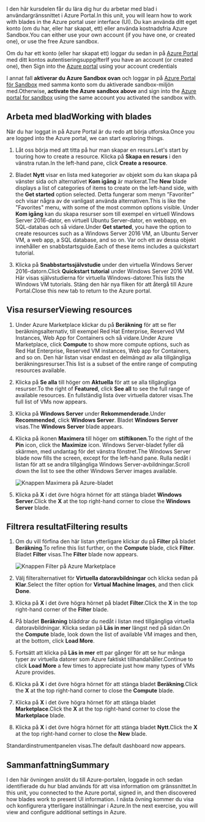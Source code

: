<span data-ttu-id="bb0bf-101">I den här kursdelen får du lära dig hur du arbetar med blad i användargränssnittet i Azure Portal.</span><span class="sxs-lookup"><span data-stu-id="bb0bf-101">In this unit, you will learn how to work with blades in the Azure portal user interface (UI).</span></span> <span data-ttu-id="bb0bf-102">Du kan använda ditt eget konto (om du har, eller har skapat, ett) eller använda kostnadsfria Azure Sandbox.</span><span class="sxs-lookup"><span data-stu-id="bb0bf-102">You can either use your own account (if you have one, or created one), or use the free Azure sandbox.</span></span>

<span data-ttu-id="bb0bf-103">Om du har ett konto (eller har skapat ett) loggar du sedan in på [Azure Portal](https://portal.azure.com?azure-portal=true) med ditt kontos autentiseringsuppgifter</span><span class="sxs-lookup"><span data-stu-id="bb0bf-103">If you have an account (or created one), then Sign into the [Azure portal](https://portal.azure.com?azure-portal=true) using your account credentials</span></span>

<span data-ttu-id="bb0bf-104">I annat fall **aktiverar du Azure Sandbox ovan** och loggar in på [Azure Portal för Sandbox](https://portal.azure.com/learn.docs.microsoft.com?azure-portal=true) med samma konto som du aktiverade sandbox-miljön med.</span><span class="sxs-lookup"><span data-stu-id="bb0bf-104">Otherwise, **activate the Azure sandbox above** and sign into the [Azure portal for sandbox](https://portal.azure.com/learn.docs.microsoft.com?azure-portal=true) using the same account you activated the sandbox with.</span></span>

## <a name="working-with-blades"></a><span data-ttu-id="bb0bf-105">Arbeta med blad</span><span class="sxs-lookup"><span data-stu-id="bb0bf-105">Working with blades</span></span>

<span data-ttu-id="bb0bf-106">När du har loggat in på Azure Portal är du redo att börja utforska.</span><span class="sxs-lookup"><span data-stu-id="bb0bf-106">Once you are logged into the Azure portal, we can start exploring things.</span></span>

1. <span data-ttu-id="bb0bf-107">Låt oss börja med att titta på hur man skapar en resurs.</span><span class="sxs-lookup"><span data-stu-id="bb0bf-107">Let's start by touring how to create a resource.</span></span> <span data-ttu-id="bb0bf-108">Klicka på **Skapa en resurs** i den vänstra rutan.</span><span class="sxs-lookup"><span data-stu-id="bb0bf-108">In the left-hand pane, click **Create a resource**.</span></span>

1. <span data-ttu-id="bb0bf-109">Bladet **Nytt** visar en lista med kategorier av objekt som du kan skapa på vänster sida och alternativet **Kom igång** är markerat.</span><span class="sxs-lookup"><span data-stu-id="bb0bf-109">The **New** blade displays a list of categories of items to create on the left-hand side, with the **Get started** option selected.</span></span> <span data-ttu-id="bb0bf-110">Detta fungerar som menyn ”Favoriter” och visar några av de vanligast använda alternativen.</span><span class="sxs-lookup"><span data-stu-id="bb0bf-110">This is like the "Favorites" menu, with some of the most common options visible.</span></span> <span data-ttu-id="bb0bf-111">Under **Kom igång** kan du skapa resurser som till exempel en virtuell Windows Server 2016-dator, en virtuell Ubuntu Server-dator, en webbapp, en SQL-databas och så vidare.</span><span class="sxs-lookup"><span data-stu-id="bb0bf-111">Under **Get started**, you have the option to create resources such as a Windows Server 2016 VM, an Ubuntu Server VM, a web app, a SQL database, and so on.</span></span> <span data-ttu-id="bb0bf-112">Var och ett av dessa objekt innehåller en snabbstartsguide.</span><span class="sxs-lookup"><span data-stu-id="bb0bf-112">Each of these items includes a quickstart tutorial.</span></span>

1. <span data-ttu-id="bb0bf-113">Klicka på **Snabbstartssjälvstudie** under den virtuella Windows Server 2016-datorn.</span><span class="sxs-lookup"><span data-stu-id="bb0bf-113">Click **Quickstart tutorial** under Windows Server 2016 VM.</span></span> <span data-ttu-id="bb0bf-114">Här visas självstudierna för virtuella Windows-datorer.</span><span class="sxs-lookup"><span data-stu-id="bb0bf-114">This lists the Windows VM tutorials.</span></span> <span data-ttu-id="bb0bf-115">Stäng den här nya fliken för att återgå till Azure Portal.</span><span class="sxs-lookup"><span data-stu-id="bb0bf-115">Close this new tab to return to the Azure portal.</span></span>

## <a name="viewing-resources"></a><span data-ttu-id="bb0bf-116">Visa resurser</span><span class="sxs-lookup"><span data-stu-id="bb0bf-116">Viewing resources</span></span>

1. <span data-ttu-id="bb0bf-117">Under Azure Marketplace klickar du på **Beräkning** för att se fler beräkningsalternativ, till exempel Red Hat Enterprise, Reserved VM Instances, Web App for Containers och så vidare.</span><span class="sxs-lookup"><span data-stu-id="bb0bf-117">Under Azure Marketplace, click **Compute** to show more compute options, such as Red Hat Enterprise, Reserved VM instances, Web app for Containers, and so on.</span></span> <span data-ttu-id="bb0bf-118">Den här listan visar endast en delmängd av alla tillgängliga beräkningsresurser.</span><span class="sxs-lookup"><span data-stu-id="bb0bf-118">This list is a subset of the entire range of computing resources available.</span></span>

2. <span data-ttu-id="bb0bf-119">Klicka på **Se alla** till höger om **Aktuella** för att se alla tillgängliga resurser.</span><span class="sxs-lookup"><span data-stu-id="bb0bf-119">To the right of **Featured**, click **See all** to see the full range of available resources.</span></span> <span data-ttu-id="bb0bf-120">En fullständig lista över virtuella datorer visas.</span><span class="sxs-lookup"><span data-stu-id="bb0bf-120">The full list of VMs now appears.</span></span>

3. <span data-ttu-id="bb0bf-121">Klicka på **Windows Server** under **Rekommenderade**.</span><span class="sxs-lookup"><span data-stu-id="bb0bf-121">Under **Recommended**, click **Windows Server**.</span></span> <span data-ttu-id="bb0bf-122">Bladet **Windows Server** visas.</span><span class="sxs-lookup"><span data-stu-id="bb0bf-122">The **Windows Server** blade appears.</span></span>

4. <span data-ttu-id="bb0bf-123">Klicka på ikonen **Maximera** till höger om **stiftikonen**.</span><span class="sxs-lookup"><span data-stu-id="bb0bf-123">To the right of the **Pin** icon, click the **Maximize** icon.</span></span> <span data-ttu-id="bb0bf-124">Windows Server-bladet fyller då skärmen, med undantag för det vänstra fönstret.</span><span class="sxs-lookup"><span data-stu-id="bb0bf-124">The Windows Server blade now fills the screen, except for the left-hand pane.</span></span> <span data-ttu-id="bb0bf-125">Rulla nedåt i listan för att se andra tillgängliga Windows Server-avbildningar.</span><span class="sxs-lookup"><span data-stu-id="bb0bf-125">Scroll down the list to see the other Windows Server images available.</span></span>

    ![Knappen Maximera på Azure-bladet](../media/6-maximize-button.png)

5. <span data-ttu-id="bb0bf-127">Klicka på **X** i det övre högra hörnet för att stänga bladet **Windows Server**.</span><span class="sxs-lookup"><span data-stu-id="bb0bf-127">Click the **X** at the top right-hand corner to close the **Windows Server** blade.</span></span>

## <a name="filtering-results"></a><span data-ttu-id="bb0bf-128">Filtrera resultat</span><span class="sxs-lookup"><span data-stu-id="bb0bf-128">Filtering results</span></span>

1. <span data-ttu-id="bb0bf-129">Om du vill förfina den här listan ytterligare klickar du på **Filter** på bladet **Beräkning**.</span><span class="sxs-lookup"><span data-stu-id="bb0bf-129">To refine this list further, on the **Compute** blade, click **Filter**.</span></span> <span data-ttu-id="bb0bf-130">Bladet **Filter** visas.</span><span class="sxs-lookup"><span data-stu-id="bb0bf-130">The **Filter** blade now appears.</span></span>

    ![Knappen Filter på Azure Marketplace](../media/6-filter.png)

2. <span data-ttu-id="bb0bf-132">Välj filteralternativet för **Virtuella datoravbildningar** och klicka sedan på **Klar**.</span><span class="sxs-lookup"><span data-stu-id="bb0bf-132">Select the filter option for **Virtual Machine Images**, and then click **Done**.</span></span>

3. <span data-ttu-id="bb0bf-133">Klicka på **X** i det övre högra hörnet på bladet **Filter**.</span><span class="sxs-lookup"><span data-stu-id="bb0bf-133">Click the **X** in the top right-hand corner of the **Filter** blade.</span></span>

1. <span data-ttu-id="bb0bf-134">På bladet **Beräkning** bläddrar du nedåt i listan med tillgängliga virtuella datoravbildningar. Klicka sedan på **Läs in mer** längst ned på sidan.</span><span class="sxs-lookup"><span data-stu-id="bb0bf-134">On the **Compute** blade, look down the list of available VM images and then, at the bottom, click **Load More**.</span></span>

1. <span data-ttu-id="bb0bf-135">Fortsätt att klicka på **Läs in mer** ett par gånger för att se hur många typer av virtuella datorer som Azure faktiskt tillhandahåller.</span><span class="sxs-lookup"><span data-stu-id="bb0bf-135">Continue to click **Load More** a few times to appreciate just how many types of VMs Azure provides.</span></span>

1. <span data-ttu-id="bb0bf-136">Klicka på **X** i det övre högra hörnet för att stänga bladet **Beräkning**.</span><span class="sxs-lookup"><span data-stu-id="bb0bf-136">Click the **X** at the top right-hand corner to close the **Compute** blade.</span></span>

1. <span data-ttu-id="bb0bf-137">Klicka på **X** i det övre högra hörnet för att stänga bladet **Marketplace**.</span><span class="sxs-lookup"><span data-stu-id="bb0bf-137">Click the **X** at the top right-hand corner to close the **Marketplace** blade.</span></span>

1. <span data-ttu-id="bb0bf-138">Klicka på **X** i det övre högra hörnet för att stänga bladet **Nytt**.</span><span class="sxs-lookup"><span data-stu-id="bb0bf-138">Click the **X** at the top right-hand corner to close the **New** blade.</span></span>

<span data-ttu-id="bb0bf-139">Standardinstrumentpanelen visas.</span><span class="sxs-lookup"><span data-stu-id="bb0bf-139">The default dashboard now appears.</span></span>

## <a name="summary"></a><span data-ttu-id="bb0bf-140">Sammanfattning</span><span class="sxs-lookup"><span data-stu-id="bb0bf-140">Summary</span></span>

<span data-ttu-id="bb0bf-141">I den här övningen anslöt du till Azure-portalen, loggade in och sedan identifierade du hur blad används för att visa information om gränssnittet.</span><span class="sxs-lookup"><span data-stu-id="bb0bf-141">In this unit, you connected to the Azure portal, signed in, and then discovered how blades work to present UI information.</span></span> <span data-ttu-id="bb0bf-142">I nästa övning kommer du visa och konfigurera ytterligare inställningar i Azure.</span><span class="sxs-lookup"><span data-stu-id="bb0bf-142">In the next exercise, you will view and configure additional settings in Azure.</span></span>
